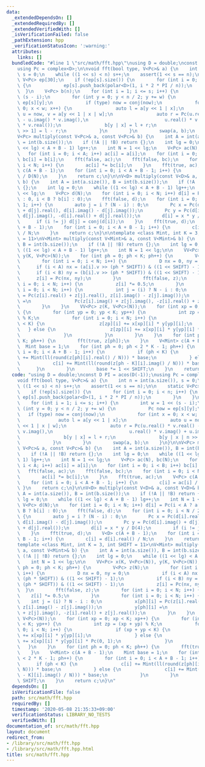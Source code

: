 ```yaml
---
data:
  _extendedDependsOn: []
  _extendedRequiredBy: []
  _extendedVerifiedWith: []
  _isVerificationFailed: false
  _pathExtension: hpp
  _verificationStatusIcon: ':warning:'
  attributes:
    links: []
  bundledCode: "#line 1 \"src/math/fft.hpp\"\nusing D = double;\nconst D PI = acos(D(-1));\n\
    using Pc = complex<D>;\n\nvoid fft(bool type, V<Pc>& a) {\n    int n = int(a.size()),\
    \ s = 0;\n    while ((1 << s) < n) s++;\n    assert(1 << s == n);\n\n    static\
    \ V<Pc> ep[30];\n    if (!ep[s].size()) {\n        for (int i = 0; i < n; i++)\
    \ {\n            ep[s].push_back(polar<D>(1, i * 2 * PI / n));\n        }\n  \
    \  }\n    V<Pc> b(n);\n    for (int i = 1; i <= s; i++) {\n        int w = 1 <<\
    \ (s - i);\n        for (int y = 0; y < n / 2; y += w) {\n            Pc now =\
    \ ep[s][y];\n            if (type) now = conj(now);\n            for (int x =\
    \ 0; x < w; x++) {\n                auto l = a[y << 1 | x];\n                auto\
    \ u = now, v = a[y << 1 | x | w];\n                auto r = Pc(u.real() * v.real()\
    \ - u.imag() * v.imag(),\n                            u.real() * v.imag() + u.imag()\
    \ * v.real());\n                b[y | x] = l + r;\n                b[y | x | n\
    \ >> 1] = l - r;\n            }\n        }\n        swap(a, b);\n    }\n}\n\n\
    V<Pc> multiply(const V<Pc>& a, const V<Pc>& b) {\n    int A = int(a.size()), B\
    \ = int(b.size());\n    if (!A || !B) return {};\n    int lg = 0;\n    while ((1\
    \ << lg) < A + B - 1) lg++;\n    int N = 1 << lg;\n    V<Pc> ac(N), bc(N);\n \
    \   for (int i = 0; i < A; i++) ac[i] = a[i];\n    for (int i = 0; i < B; i++)\
    \ bc[i] = b[i];\n    fft(false, ac);\n    fft(false, bc);\n    for (int i = 0;\
    \ i < N; i++) {\n        ac[i] *= bc[i];\n    }\n    fft(true, ac);\n    V<Pc>\
    \ c(A + B - 1);\n    for (int i = 0; i < A + B - 1; i++) {\n        c[i] = ac[i]\
    \ / D(N);\n    }\n    return c;\n}\n\nV<D> multiply(const V<D>& a, const V<D>&\
    \ b) {\n    int A = int(a.size()), B = int(b.size());\n    if (!A || !B) return\
    \ {};\n    int lg = 0;\n    while ((1 << lg) < A + B - 1) lg++;\n    int N = 1\
    \ << lg;\n    V<Pc> d(N);\n    for (int i = 0; i < N; i++) d[i] = Pc(i < A ? a[i]\
    \ : 0, i < B ? b[i] : 0);\n    fft(false, d);\n    for (int i = 0; i < N / 2 +\
    \ 1; i++) {\n        auto j = i ? (N - i) : 0;\n        Pc x = Pc(d[i].real()\
    \ + d[j].real(), d[i].imag() - d[j].imag());\n        Pc y = Pc(d[i].imag() +\
    \ d[j].imag(), -d[i].real() + d[j].real());\n        d[i] = x * y / D(4);\n  \
    \      if (i != j) d[j] = conj(d[i]);\n    }\n    fft(true, d);\n    V<D> c(A\
    \ + B - 1);\n    for (int i = 0; i < A + B - 1; i++) {\n        c[i] = d[i].real()\
    \ / N;\n    }\n    return c;\n}\n\ntemplate <class Mint, int K = 3, int SHIFT\
    \ = 11>\nV<Mint> multiply(const V<Mint>& a, const V<Mint>& b) {\n    int A = int(a.size()),\
    \ B = int(b.size());\n    if (!A || !B) return {};\n    int lg = 0;\n    while\
    \ ((1 << lg) < A + B - 1) lg++;\n    int N = 1 << lg;\n\n    VV<Pc> x(K, V<Pc>(N)),\
    \ y(K, V<Pc>(N));\n    for (int ph = 0; ph < K; ph++) {\n        V<Pc> z(N);\n\
    \        for (int i = 0; i < N; i++) {\n            D nx = 0, ny = 0;\n      \
    \      if (i < A) nx = (a[i].v >> (ph * SHIFT)) & ((1 << SHIFT) - 1);\n      \
    \      if (i < B) ny = (b[i].v >> (ph * SHIFT)) & ((1 << SHIFT) - 1);\n      \
    \      z[i] = Pc(nx, ny);\n        }\n        fft(false, z);\n        for (int\
    \ i = 0; i < N; i++) {\n            z[i] *= 0.5;\n        }\n        for (int\
    \ i = 0; i < N; i++) {\n            int j = (i) ? N - i : 0;\n            x[ph][i]\
    \ = Pc(z[i].real() + z[j].real(), z[i].imag() - z[j].imag());\n            y[ph][i]\
    \ =\n                Pc(z[i].imag() + z[j].imag(), -z[i].real() + z[j].real());\n\
    \        }\n    }\n    VV<Pc> z(K, V<Pc>(N));\n    for (int xp = 0; xp < K; xp++)\
    \ {\n        for (int yp = 0; yp < K; yp++) {\n            int zp = (xp + yp)\
    \ % K;\n            for (int i = 0; i < N; i++) {\n                if (xp + yp\
    \ < K) {\n                    z[zp][i] += x[xp][i] * y[yp][i];\n             \
    \   } else {\n                    z[zp][i] += x[xp][i] * y[yp][i] * Pc(0, 1);\n\
    \                }\n            }\n        }\n    }\n    for (int ph = 0; ph <\
    \ K; ph++) {\n        fft(true, z[ph]);\n    }\n    V<Mint> c(A + B - 1);\n  \
    \  Mint base = 1;\n    for (int ph = 0; ph < 2 * K - 1; ph++) {\n        for (int\
    \ i = 0; i < A + B - 1; i++) {\n            if (ph < K) {\n                c[i]\
    \ += Mint(ll(round(z[ph][i].real() / N))) * base;\n            } else {\n    \
    \            c[i] += Mint(ll(round(z[ph - K][i].imag() / N))) * base;\n      \
    \      }\n        }\n        base *= 1 << SHIFT;\n    }\n    return c;\n}\n"
  code: "using D = double;\nconst D PI = acos(D(-1));\nusing Pc = complex<D>;\n\n\
    void fft(bool type, V<Pc>& a) {\n    int n = int(a.size()), s = 0;\n    while\
    \ ((1 << s) < n) s++;\n    assert(1 << s == n);\n\n    static V<Pc> ep[30];\n\
    \    if (!ep[s].size()) {\n        for (int i = 0; i < n; i++) {\n           \
    \ ep[s].push_back(polar<D>(1, i * 2 * PI / n));\n        }\n    }\n    V<Pc> b(n);\n\
    \    for (int i = 1; i <= s; i++) {\n        int w = 1 << (s - i);\n        for\
    \ (int y = 0; y < n / 2; y += w) {\n            Pc now = ep[s][y];\n         \
    \   if (type) now = conj(now);\n            for (int x = 0; x < w; x++) {\n  \
    \              auto l = a[y << 1 | x];\n                auto u = now, v = a[y\
    \ << 1 | x | w];\n                auto r = Pc(u.real() * v.real() - u.imag() *\
    \ v.imag(),\n                            u.real() * v.imag() + u.imag() * v.real());\n\
    \                b[y | x] = l + r;\n                b[y | x | n >> 1] = l - r;\n\
    \            }\n        }\n        swap(a, b);\n    }\n}\n\nV<Pc> multiply(const\
    \ V<Pc>& a, const V<Pc>& b) {\n    int A = int(a.size()), B = int(b.size());\n\
    \    if (!A || !B) return {};\n    int lg = 0;\n    while ((1 << lg) < A + B -\
    \ 1) lg++;\n    int N = 1 << lg;\n    V<Pc> ac(N), bc(N);\n    for (int i = 0;\
    \ i < A; i++) ac[i] = a[i];\n    for (int i = 0; i < B; i++) bc[i] = b[i];\n \
    \   fft(false, ac);\n    fft(false, bc);\n    for (int i = 0; i < N; i++) {\n\
    \        ac[i] *= bc[i];\n    }\n    fft(true, ac);\n    V<Pc> c(A + B - 1);\n\
    \    for (int i = 0; i < A + B - 1; i++) {\n        c[i] = ac[i] / D(N);\n   \
    \ }\n    return c;\n}\n\nV<D> multiply(const V<D>& a, const V<D>& b) {\n    int\
    \ A = int(a.size()), B = int(b.size());\n    if (!A || !B) return {};\n    int\
    \ lg = 0;\n    while ((1 << lg) < A + B - 1) lg++;\n    int N = 1 << lg;\n   \
    \ V<Pc> d(N);\n    for (int i = 0; i < N; i++) d[i] = Pc(i < A ? a[i] : 0, i <\
    \ B ? b[i] : 0);\n    fft(false, d);\n    for (int i = 0; i < N / 2 + 1; i++)\
    \ {\n        auto j = i ? (N - i) : 0;\n        Pc x = Pc(d[i].real() + d[j].real(),\
    \ d[i].imag() - d[j].imag());\n        Pc y = Pc(d[i].imag() + d[j].imag(), -d[i].real()\
    \ + d[j].real());\n        d[i] = x * y / D(4);\n        if (i != j) d[j] = conj(d[i]);\n\
    \    }\n    fft(true, d);\n    V<D> c(A + B - 1);\n    for (int i = 0; i < A +\
    \ B - 1; i++) {\n        c[i] = d[i].real() / N;\n    }\n    return c;\n}\n\n\
    template <class Mint, int K = 3, int SHIFT = 11>\nV<Mint> multiply(const V<Mint>&\
    \ a, const V<Mint>& b) {\n    int A = int(a.size()), B = int(b.size());\n    if\
    \ (!A || !B) return {};\n    int lg = 0;\n    while ((1 << lg) < A + B - 1) lg++;\n\
    \    int N = 1 << lg;\n\n    VV<Pc> x(K, V<Pc>(N)), y(K, V<Pc>(N));\n    for (int\
    \ ph = 0; ph < K; ph++) {\n        V<Pc> z(N);\n        for (int i = 0; i < N;\
    \ i++) {\n            D nx = 0, ny = 0;\n            if (i < A) nx = (a[i].v >>\
    \ (ph * SHIFT)) & ((1 << SHIFT) - 1);\n            if (i < B) ny = (b[i].v >>\
    \ (ph * SHIFT)) & ((1 << SHIFT) - 1);\n            z[i] = Pc(nx, ny);\n      \
    \  }\n        fft(false, z);\n        for (int i = 0; i < N; i++) {\n        \
    \    z[i] *= 0.5;\n        }\n        for (int i = 0; i < N; i++) {\n        \
    \    int j = (i) ? N - i : 0;\n            x[ph][i] = Pc(z[i].real() + z[j].real(),\
    \ z[i].imag() - z[j].imag());\n            y[ph][i] =\n                Pc(z[i].imag()\
    \ + z[j].imag(), -z[i].real() + z[j].real());\n        }\n    }\n    VV<Pc> z(K,\
    \ V<Pc>(N));\n    for (int xp = 0; xp < K; xp++) {\n        for (int yp = 0; yp\
    \ < K; yp++) {\n            int zp = (xp + yp) % K;\n            for (int i =\
    \ 0; i < N; i++) {\n                if (xp + yp < K) {\n                    z[zp][i]\
    \ += x[xp][i] * y[yp][i];\n                } else {\n                    z[zp][i]\
    \ += x[xp][i] * y[yp][i] * Pc(0, 1);\n                }\n            }\n     \
    \   }\n    }\n    for (int ph = 0; ph < K; ph++) {\n        fft(true, z[ph]);\n\
    \    }\n    V<Mint> c(A + B - 1);\n    Mint base = 1;\n    for (int ph = 0; ph\
    \ < 2 * K - 1; ph++) {\n        for (int i = 0; i < A + B - 1; i++) {\n      \
    \      if (ph < K) {\n                c[i] += Mint(ll(round(z[ph][i].real() /\
    \ N))) * base;\n            } else {\n                c[i] += Mint(ll(round(z[ph\
    \ - K][i].imag() / N))) * base;\n            }\n        }\n        base *= 1 <<\
    \ SHIFT;\n    }\n    return c;\n}\n"
  dependsOn: []
  isVerificationFile: false
  path: src/math/fft.hpp
  requiredBy: []
  timestamp: '2020-05-08 21:35:33+09:00'
  verificationStatus: LIBRARY_NO_TESTS
  verifiedWith: []
documentation_of: src/math/fft.hpp
layout: document
redirect_from:
- /library/src/math/fft.hpp
- /library/src/math/fft.hpp.html
title: src/math/fft.hpp
---
```

